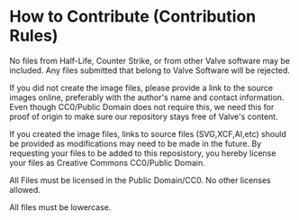 # How to Contribute (Contribution Rules)

No files from Half-Life, Counter Strike, or from other Valve software may be included. Any files submitted that belong to Valve Software will be rejected.

If you did not create the image files, please provide a link to the source images online, preferably with the author's name and contact information.  
Even though CC0/Public Domain does not require this, we need this for proof of origin to make sure our repository stays free of Valve's content.

If you created the image files, links to source files (SVG,XCF,AI,etc) should be provided as modifications may need to be made in the future. By requesting your files to be added to this reposistory, you hereby license your files as Creative Commons CC0/Public Domain.

All Files must be licensed in the Public Domain/CC0. No other licenses allowed.

All files must be lowercase.


